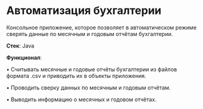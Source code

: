 # Автоматизация бухгалтерии
Консольное приложение, которое позволяет в автоматическом режиме сверять данные по месячным и годовым отчётам бухгалтерии.

**Стек**: Java

**Функционал**:

•	Считывать месячные и годовые отчёты бухгалтерии из файлов формата .csv и приводить их в объекты приложения. 

•	Проводить сверку данных по месячным и годовым отчётам.

•	Выводить информацию о месячных и годовом отчётах. 
